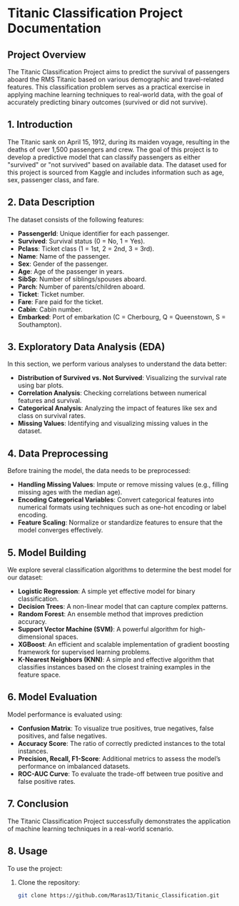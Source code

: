 # Titanic Classification Project Documentation

## Project Overview

The Titanic Classification Project aims to predict the survival of passengers aboard the RMS Titanic based on various demographic and travel-related features. This classification problem serves as a practical exercise in applying machine learning techniques to real-world data, with the goal of accurately predicting binary outcomes (survived or did not survive).

## 1. Introduction

The Titanic sank on April 15, 1912, during its maiden voyage, resulting in the deaths of over 1,500 passengers and crew. The goal of this project is to develop a predictive model that can classify passengers as either "survived" or "not survived" based on available data. The dataset used for this project is sourced from Kaggle and includes information such as age, sex, passenger class, and fare.

## 2. Data Description

The dataset consists of the following features:

- **PassengerId**: Unique identifier for each passenger.
- **Survived**: Survival status (0 = No, 1 = Yes).
- **Pclass**: Ticket class (1 = 1st, 2 = 2nd, 3 = 3rd).
- **Name**: Name of the passenger.
- **Sex**: Gender of the passenger.
- **Age**: Age of the passenger in years.
- **SibSp**: Number of siblings/spouses aboard.
- **Parch**: Number of parents/children aboard.
- **Ticket**: Ticket number.
- **Fare**: Fare paid for the ticket.
- **Cabin**: Cabin number.
- **Embarked**: Port of embarkation (C = Cherbourg, Q = Queenstown, S = Southampton).

## 3. Exploratory Data Analysis (EDA)

In this section, we perform various analyses to understand the data better:

- **Distribution of Survived vs. Not Survived**: Visualizing the survival rate using bar plots.
- **Correlation Analysis**: Checking correlations between numerical features and survival.
- **Categorical Analysis**: Analyzing the impact of features like sex and class on survival rates.
- **Missing Values**: Identifying and visualizing missing values in the dataset.

## 4. Data Preprocessing

Before training the model, the data needs to be preprocessed:

- **Handling Missing Values**: Impute or remove missing values (e.g., filling missing ages with the median age).
- **Encoding Categorical Variables**: Convert categorical features into numerical formats using techniques such as one-hot encoding or label encoding.
- **Feature Scaling**: Normalize or standardize features to ensure that the model converges effectively.

## 5. Model Building

We explore several classification algorithms to determine the best model for our dataset:

- **Logistic Regression**: A simple yet effective model for binary classification.
- **Decision Trees**: A non-linear model that can capture complex patterns.
- **Random Forest**: An ensemble method that improves prediction accuracy.
- **Support Vector Machine (SVM)**: A powerful algorithm for high-dimensional spaces.
- **XGBoost**: An efficient and scalable implementation of gradient boosting framework for supervised learning problems.
- **K-Nearest Neighbors (KNN)**: A simple and effective algorithm that classifies instances based on the closest training examples in the feature space.

## 6. Model Evaluation

Model performance is evaluated using:

- **Confusion Matrix**: To visualize true positives, true negatives, false positives, and false negatives.
- **Accuracy Score**: The ratio of correctly predicted instances to the total instances.
- **Precision, Recall, F1-Score**: Additional metrics to assess the model’s performance on imbalanced datasets.
- **ROC-AUC Curve**: To evaluate the trade-off between true positive and false positive rates.

## 7. Conclusion

The Titanic Classification Project successfully demonstrates the application of machine learning techniques in a real-world scenario. 
## 8. Usage

To use the project:

1. Clone the repository: 
   ```bash
   git clone https://github.com/Maras13/Titanic_Classification.git
